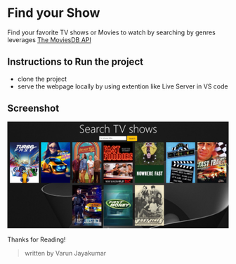# Find your Show

Find your favorite TV shows or Movies to watch by searching by genres leverages [The MoviesDB API](https://developers.themoviedb.org/3/getting-started/introduction)

## Instructions to Run the project

- clone the project
- serve the webpage locally by using extention like Live Server in VS code

## Screenshot

![mainPage](https://github.com/varun-jayakumar/FindYourShow/blob/main/screenshots/mainpage.jpg?raw=true)

Thanks for Reading!

> written by Varun Jayakumar
